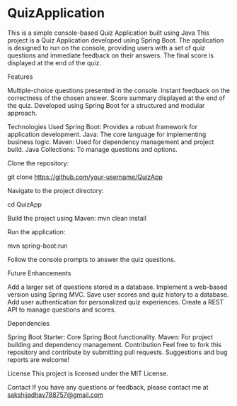 # QuizApplication

This is a simple console-based Quiz Application built using Java
This project is a Quiz Application developed using Spring Boot. 
The application is designed to run on the console, providing users with a set of quiz questions and immediate feedback on their answers. 
The final score is displayed at the end of the quiz.

Features

Multiple-choice questions presented in the console.
Instant feedback on the correctness of the chosen answer.
Score summary displayed at the end of the quiz.
Developed using Spring Boot for a structured and modular approach.

Technologies Used
Spring Boot: Provides a robust framework for application development.
Java: The core language for implementing business logic.
Maven: Used for dependency management and project build.
Java Collections: To manage questions and options.

Clone the repository:

git clone https://github.com/your-username/QuizApp

Navigate to the project directory:

cd QuizApp

Build the project using Maven:
mvn clean install

Run the application:

mvn spring-boot:run

Follow the console prompts to answer the quiz questions.

Future Enhancements

Add a larger set of questions stored in a database.
Implement a web-based version using Spring MVC.
Save user scores and quiz history to a database.
Add user authentication for personalized quiz experiences.
Create a REST API to manage questions and scores.

Dependencies

Spring Boot Starter: Core Spring Boot functionality.
Maven: For project building and dependency management.
Contribution
Feel free to fork this repository and contribute by submitting pull requests. Suggestions and bug reports are welcome!

License
This project is licensed under the MIT License.

Contact
If you have any questions or feedback, please contact me at sakshijadhav788757@gmail.com
